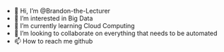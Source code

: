 - 👋 Hi, I’m @Brandon-the-Lecturer
- 👀 I’m interested in Big Data
- 🌱 I’m currently learning Cloud Computing
- 💞️ I’m looking to collaborate on everything that needs to be automated
- 📫 How to reach me github

<!---
Brandon-the-Lecturer/Brandon-the-Lecturer is a ✨ special ✨ repository because its `README.md` (this file) appears on your GitHub profile.
You can click the Preview link to take a look at your changes.
--->
